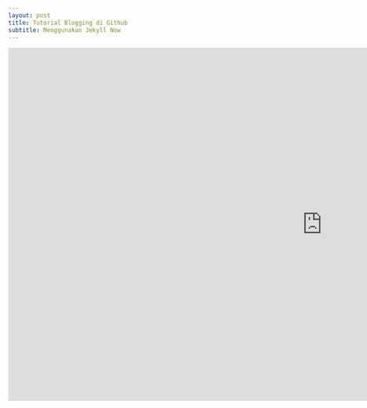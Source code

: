 ```yaml
---
layout: post
title: Tutorial Blogging di Github
subtitle: Menggunakan Jekyll Now
---
```

<iframe width="1280" height="720" src="https://www.youtube.com/embed/pKisVMfqexs" frameborder="0" allowfullscreen></iframe>

